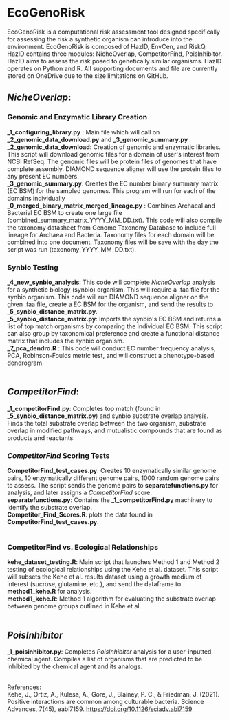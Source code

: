 # EcoGenoRisk
EcoGenoRisk is a computational risk assessment tool designed specifically for assessing the risk a synthetic organism can introduce into the environment. EcoGenoRisk is composed of HazID, EnvCen, and RiskQ. 
HazID contains three modules: NicheOverlap, CompetitorFind, PoisInhibitor. HazID aims to assess the risk posed to genetically similar organisms. HazID operates on Python and R. All supporting documents and file are currently stored on OneDrive due to the size limitations on GitHub. 

## *NicheOverlap*: 
### Genomic and Enzymatic Library Creation   
**_1_configuring_library.py** : Main file which will call on **_2_genomic_data_download.py** and **_3_genomic_summary.py** <br />
**_2_genomic_data_download**: Creation of genomic and enzymatic libraries. This script will download genomic files for a domain of user's interest from NCBI RefSeq. The genomic files will be protein files of genomes that have complete assembly. DIAMOND sequence aligner will use the protein files to any present EC numbers. <br />
**_3_genomic_summary.py**: Creates the EC number binary summary matrix (EC BSM) for the sampled genomes. This program will run for each of the domains individually <br />
**_0_merged_binary_matrix_merged_lineage.py** : Combines Archaeal and Bacterial EC BSM to create one large file (combined_summary_matrix_YYYY_MM_DD.txt). This code will also compile the taxonomy datasheet from Genome Taxonomy Database to include full lineage for Archaea and Bacteria. Taxonomy files for each domain will be combined into one document. Taxonomy files will be save with the day the script was run (taxonomy_YYYY_MM_DD.txt). <br />

### Synbio Testing 
**_4_new_synbio_analysis**: This code will complete *NicheOverlap* analysis for a synthetic biology (synbio) organism. This will require a .faa file for the synbio organism. This code will run DIAMOND sequence aligner on the given .faa file, create a EC BSM for the organism, and send the results to **_5_synbio_distance_matrix.py**. <br /> 
**_5_synbio_distance_matrix.py**: Imports the synbio's EC BSM and returns a list of top match organisms by comparing the individual EC BSM. This script can also group by taxonomical preference and create a functional distance matrix that includes the synbio organism. <br />
**_7_pca_dendro.R** : This code will conduct EC number frequency analysis, PCA, Robinson-Foulds metric test, and will construct a phenotype-based dendrogram. <br /><br />


## *CompetitorFind*: 
**_1_competitorFind.py**: Completes top match (found in **_5_synbio_distance_matrix.py**) and synbio substrate overlap analysis. Finds the total substrate overlap between the two organism, substrate overlap in modified pathways, and mutualistic compounds that are found as products and reactants. <br />

### *CompetitorFind* Scoring Tests
**CompetitorFind_test_cases.py**: Creates 10 enzymatically similar genome pairs, 10 enzymatically different genome pairs, 1000 random genome pairs to assess. The script sends the genome pairs to **separatefunctions.py** for analysis, and later assigns a *CompetitorFind* score. <br />
**separatefunctions.py**: Contains the **_1_competitorFind.py** machinery to identify the substrate overlap. <br />
**Competitor_Find_Scores.R**: plots the data found in **CompetitorFind_test_cases.py**. <br /><br />
### CompetitorFind vs. Ecological Relationships
**kehe_dataset_testing.R**: Main script that launches Method 1 and Method 2 testing of ecological relationships using the Kehe et al. dataset. This script will subsets the Kehe et al. results dataset using a growth medium of interest  (sucrose, glutamine, etc.), and send the dataframe to **method1_kehe.R** for analysis.<br />
**method1_kehe.R**: Method 1 algorithm for evaluating the substrate overlap between genome groups outlined in Kehe et al. <br /><br />
## *PoisInhibitor* 
**_1_poisinhibitor.py**: Completes *PoisInhibitor* analysis for a user-inputted chemical agent. Compiles a list of organisms that are predicted to be inhibited by the chemical agent and its analogs. 
<br /><br />

References: <br />
Kehe, J., Ortiz, A., Kulesa, A., Gore, J., Blainey, P. C., & Friedman, J. (2021). Positive interactions are common among culturable bacteria. Science Advances, 7(45), eabi7159. https://doi.org/10.1126/sciadv.abi7159
